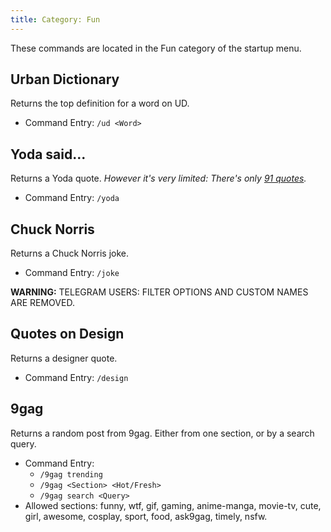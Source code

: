 ```yaml
---
title: Category: Fun
---
```


These commands are located in the Fun category of the startup menu.

## Urban Dictionary
Returns the top definition for a word on UD.
* Command Entry: `/ud <Word>`

## Yoda said...
Returns a Yoda quote. _However it's very limited: There's only [91 quotes](https://github.com/hemanth/node-yoda-said)._
* Command Entry: `/yoda`

## Chuck Norris
Returns a Chuck Norris joke.
* Command Entry: `/joke`

**WARNING:** TELEGRAM USERS: FILTER OPTIONS AND CUSTOM NAMES ARE REMOVED.

## Quotes on Design
Returns a designer quote.
* Command Entry: `/design`

## 9gag
Returns a random post from 9gag. Either from one section, or by a search query.

* Command Entry:
  * `/9gag trending`
  * `/9gag <Section> <Hot/Fresh>`
  * `/9gag search <Query>`
* Allowed sections: funny, wtf, gif, gaming, anime-manga, movie-tv, cute, girl, awesome, cosplay, sport, food, ask9gag, timely, nsfw.

